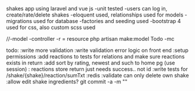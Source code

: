 shakes app using laravel and vue js
-unit tested
-users can log in, create/rate/delete shakes
-eloquent used, relationships used for models
-migrations used for database 
-factories and seeding used
-bootstrap 4 used for css, also custom scss used


//-model -controller -r = resource
php artisan make:model Todo -mc

todo: 
	:write more validation
	:write validation error logic on front end 
	:setup permissions
	:add reactions to tests for relations and make sure reactions exists in return 
	:add sort by rating, newest and such  to home pg (use session)
    : reactions store return just needs success.. not id
    :write tests for /shake/{shake}/reaction/sumTxt
    :redis
    :validate can only delete own shake 
    :allow edit shake ingredients?
git commit -a -m ""
